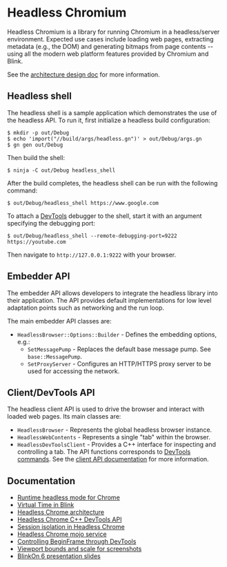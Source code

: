 # Headless Chromium

Headless Chromium is a library for running Chromium in a headless/server
environment. Expected use cases include loading web pages, extracting metadata
(e.g., the DOM) and generating bitmaps from page contents -- using all the
modern web platform features provided by Chromium and Blink.

See the [architecture design doc](https://docs.google.com/document/d/11zIkKkLBocofGgoTeeyibB2TZ_k7nR78v7kNelCatUE)
for more information.

## Headless shell

The headless shell is a sample application which demonstrates the use of the
headless API. To run it, first initialize a headless build configuration:

```
$ mkdir -p out/Debug
$ echo 'import("//build/args/headless.gn")' > out/Debug/args.gn
$ gn gen out/Debug
```

Then build the shell:

```
$ ninja -C out/Debug headless_shell
```

After the build completes, the headless shell can be run with the following
command:

```
$ out/Debug/headless_shell https://www.google.com
```

To attach a [DevTools](https://developer.chrome.com/devtools) debugger to the
shell, start it with an argument specifying the debugging port:

```
$ out/Debug/headless_shell --remote-debugging-port=9222 https://youtube.com
```

Then navigate to `http://127.0.0.1:9222` with your browser.

## Embedder API

The embedder API allows developers to integrate the headless library into their
application. The API provides default implementations for low level adaptation
points such as networking and the run loop.

The main embedder API classes are:

- `HeadlessBrowser::Options::Builder` - Defines the embedding options, e.g.:
  - `SetMessagePump` - Replaces the default base message pump. See
    `base::MessagePump`.
  - `SetProxyServer` - Configures an HTTP/HTTPS proxy server to be used for
    accessing the network.

## Client/DevTools API

The headless client API is used to drive the browser and interact with loaded
web pages. Its main classes are:

- `HeadlessBrowser` - Represents the global headless browser instance.
- `HeadlessWebContents` - Represents a single "tab" within the browser.
- `HeadlessDevToolsClient` - Provides a C++ interface for inspecting and
  controlling a tab. The API functions corresponds to [DevTools commands](https://developer.chrome.com/devtools/docs/debugger-protocol).
  See the [client API documentation](https://docs.google.com/document/d/1rlqcp8nk-ZQvldNJWdbaMbwfDbJoOXvahPCDoPGOwhQ/edit#)
  for more information.

## Documentation

* [Runtime headless mode for Chrome](https://docs.google.com/document/d/1aIJUzQr3eougZQp90bp4mqGr5gY6hdUice8UPa-Ys90/edit#)
* [Virtual Time in Blink](https://docs.google.com/document/d/1y9kdt_zezt7pbey6uzvt1dgklwc1ob_vy4nzo1zbqmo/edit#heading=h.tn3gd1y9ifml)
* [Headless Chrome architecture](https://docs.google.com/document/d/11zIkKkLBocofGgoTeeyibB2TZ_k7nR78v7kNelCatUE/edit)
* [Headless Chrome C++ DevTools API](https://docs.google.com/document/d/1rlqcp8nk-ZQvldNJWdbaMbwfDbJoOXvahPCDoPGOwhQ/edit#heading=h.ng2bxb15li9a)
* [Session isolation in Headless Chrome](https://docs.google.com/document/d/1XAKvrxtSEoe65vNghSWC5S3kJ--z2Zpt2UWW1Fi8GiM/edit)
* [Headless Chrome mojo service](https://docs.google.com/document/d/1Fr6_DJH6OK9rG3-ibMvRPTNnHsAXPk0VzxxiuJDSK3M/edit#heading=h.qh0udvlk963d)
* [Controlling BeginFrame through DevTools](https://docs.google.com/document/d/1LVMYDkfjrrX9PNkrD8pJH5-Np_XUTQHIuJ8IEOirQH4/edit?ts=57d96dbd#heading=h.ndv831lc9uf0)
* [Viewport bounds and scale for screenshots](https://docs.google.com/document/d/1VTcYz4q_x0f1O5IVrvRX4u1DVd_K34IVUl1VULLTCWw/edit#heading=h.ndv831lc9uf0)
* [BlinkOn 6 presentation slides](https://docs.google.com/presentation/d/1gqK9F4lGAY3TZudAtdcxzMQNEE7PcuQrGu83No3l0lw/edit#slide=id.p)
